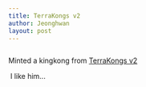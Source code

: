 ```yaml
---
title: TerraKongs v2
author: Jeonghwan
layout: post
---
```



<a href="https://randomearth.io/collections/terra12gv7p8hymfv9zv6qnu2nedksd44tvcr7fvfvvf"><span class="image centered"><img src="{{ 'assets/images/banniereTALIS.png' | relative_url }}" alt="" /></span></a>

Minted a kingkong from <a href="https://randomearth.io/collections/terra12gv7p8hymfv9zv6qnu2nedksd44tvcr7fvfvvf">TerraKongs v2</a>

<a href="https://randomearth.io/collections/terra12gv7p8hymfv9zv6qnu2nedksd44tvcr7fvfvvf"><span class="image centered"><img src="{{ 'assets/images/TerraKongs_v2_1963.jpeg' | relative_url }}" alt="" /></span></a>
I like him...